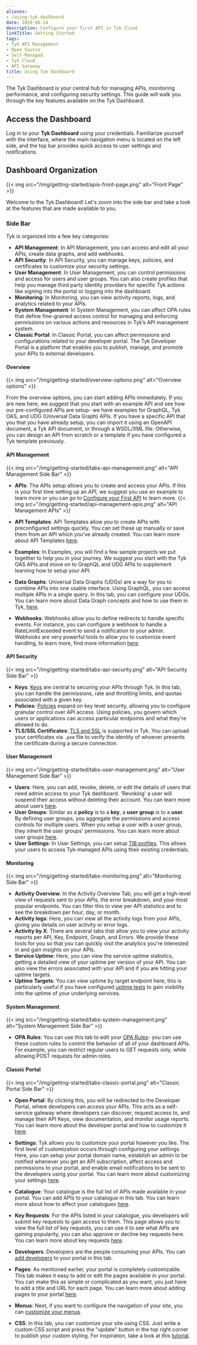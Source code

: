 ```yaml
---
aliases:
- /using-tyk-dashboard
date: 2020-06-24
description: Configure your first API in Tyk Cloud
linkTitle: Getting Started
tags:
- Tyk API Management
- Open Source
- Self-Managed
- Tyk Cloud
- API Gateway
title: Using Tyk Dashboard
---
```


The Tyk Dashboard is your central hub for managing APIs, monitoring performance, and configuring security settings. This guide will walk you through the key features available on the Tyk Dashboard.

## Access the Dashboard

Log in to your **Tyk Dashboard** using your credentials. Familiarize yourself with the interface, where the main navigation menu is located on the left side, and the top bar provides quick access to user settings and notifications.

## Dashboard Organization
{{< img src="/img/getting-started/apis-front-page.png" alt="Front Page" >}}


Welcome to the Tyk Dashboard! Let's zoom into the side bar and take a look at the features that are made available to you.

### Side Bar
Tyk is organized into a few key categories:
* **API Management**: In API Management, you can access and edit all your APIs, create data graphs, and add webhooks.
* **API Security**: In API Security, you can manage keys, policies, and certificates to customize your security settings. 
* **User Management**: In User Management, you can control permissions and access for users and user groups. You can also create profiles that help you manage third party identity providers for specific Tyk actions like signing into the portal or logging into the dashboard.
* **Monitoring**: In Monitoring, you can view activity reports, logs, and analytics related to your APIs.
* **System Management**: In System Management, you can affect OPA rules that define fine-grained access control for managing and enforcing permissions on various actions and resources in Tyk’s API management system.
* **Classic Portal**: In Classic Portal, you can affect permissions and configurations related to your developer portal. The Tyk Developer Portal is a platform that enables you to publish, manage, and promote your APIs to external developers.


#### Overview
{{< img src="/img/getting-started/overview-options.png" alt="Overview options" >}}

From the overview options, you can start adding APIs immediately. 
If you are new here, we suggest that you start with an example API and see how our pre-configured APIs are setup- we have examples for GraphQL, Tyk OAS, and UDG (Universal Data Graph) APIs. If you have a specific API that you that you have already setup, you can import it using an OpenAPI document, a Tyk API document, or through a WSDL/XML file. 
Otherwise, you can design an API from scratch or a template if you have configured a Tyk template previously.



#### API Management
{{< img src="/img/getting-started/tabs-api-management.png" alt="API Management Side Bar" >}}

* **APIs**: The APIs setup allows you to create and access your APIs. If this is your first time setting up an API, we suggest you use an example to learn more or you can go to [Configure your First API](/getting-started/configure-first-api) to learn more.
{{< img src="/img/getting-started/api-management-apis.png" alt="API Management APIs" >}}

* **API Templates**: API Templates allow you to create APIs with preconfigured settings quickly. You can set these up manually or save them from an API which you've already created. You can learn more about API Templates [here](/product-stack/tyk-dashboard/advanced-configurations/templates/template-overview/).

* **Examples**: In Examples, you will find a few sample projects we put together to help you in your journey. We suggest you start with the Tyk OAS APIs and move on to GraphQL and UDG APIs to supplement learning how to setup your API.

* **Data Graphs**: Universal Data Graphs (UDGs) are a way for you to combine APIs into one usable interface. Using GraphQL, you can access multiple APIs in a single query. In this tab, you can configure your UDGs. You can learn more about Data Graph concepts and how to use them in Tyk, [here](/universal-data-graph/).

* **Webhooks**: Webhooks allow you to define redirects to handle specific events. For instance, you can configure a webhook to handle a RateLimitExceeded event to send a notification to your admin. Webhooks are very powerful tools to allow you to customize event handling, to learn more, find more information [here](/basic-config-and-security/report-monitor-trigger-events/webhooks).

#### API Security
{{< img src="/img/getting-started/tabs-api-security.png" alt="API Security Side Bar" >}}

* **Keys**: [Keys](/basic-config-and-security/security/key-level-security) are central to securing your APIs through Tyk. In this tab, you can handle the permissions, rate and throttling limits, and quotas associated with a given key. 
* **Policies**: [Policies](/basic-config-and-security/security/security-policies) expand on key level security, allowing you to configure granular control over API access. Using policies, you govern which users or applications can access particular endpoints and what they're allowed to do. 
* **TLS/SSL Certificates**:  [TLS and SSL](/basic-config-and-security/security/tls-and-ssl) is supported in Tyk. You can upload your certificates via `.pem` file to verify the identity of whoever presents the certificate during a secure connection.


#### User Management
{{< img src="/img/getting-started/tabs-user-management.png" alt="User Management Side Bar" >}}

* **Users**: Here, you can add, revoke, delete, or edit the details of users that need admin access to your Tyk dashboard. 'Revoking' a user will suspend their access without deleting their account. You can learn more about users [here](/tyk-dashboard-api/users).
* **User Groups**: Similar as a **policy** is to a **key**, a **user group** is to a **user**. By defining user groups, you aggregate the permissions and access controls for multiple users. When you setup a user with a user group, they inherit the user groups' permissions. You can learn more about user groups [here](/tyk-apis/tyk-dashboard-api/user-groups).
* **User Settings**: In User Settings, you can setup [TIB profiles](/tyk-stack/tyk-identity-broker/about-profiles/). This allows your users to access Tyk-managed APIs using their existing credentials.

#### Monitoring
{{< img src="/img/getting-started/tabs-monitoring.png" alt="Monitoring Side Bar" >}}

* **Activity Overview**: In the Activity Overview Tab, you will get a high-level view of requests sent to your APIs, the error breakdown, and your most popular endpoints. You can filter this to view per API statistics and to see the breakdown per hour, day, or month.
* **Activity logs**: Here, you can view all the activity logs from your APIs, giving you details on user activity or error logs. 
* **Activity by X**: There are several tabs that allow you to view your activity reports per API, Key, Endpoint, Graph, and Errors. We provide these tools for you so that you can quickly visit the analytics you're interested in and gain insights on your APIs. 
* **Service Uptime**: Here, you can view the service uptime statistics, getting a detailed view of your uptime per version of your API. You can also view the errors associated with your API and if you are hitting your uptime targets.
* **Uptime Targets**: You can view uptime by target endpoint here, this is particularly useful if you have configured [uptime tests](/planning-for-production/ensure-high-availability/uptime-tests/) to gain visibility into the uptime of your underlying services.



#### System Management
{{< img src="/img/getting-started/tabs-system-management.png" alt="System Management Side Bar" >}}

* **OPA Rules**: You can use this tab to edit your [OPA Rules](/tyk-dashboard/open-policy-agent/)- you can use these custom rules to control the behavior of all of your dashboard APIs. For example, you can restrict regular users to GET requests only, while allowing POST requests for admin roles. 


#### Classic Portal
{{< img src="/img/getting-started/tabs-classic-portal.png" alt="Classic Portal Side Bar" >}}

* **Open Portal**: By clicking this, you will be redirected to the Developer Portal, where developers can access your APIs. This acts as a self-service gateway where developers can discover, request access to, and manage their API Keys, view documentation, and monitor usage reports. You can learn more about the developer portal and how to customize it [here](/tyk-developer-portal/customise/).

* **Settings**: Tyk allows you to customize your portal however you like. The first level of customization occurs through configuring your settings. Here, you can setup your portal domain name, establish an admin to be notified whenever you get an API subscription, affect access and permissions to your portal, and enable email notifications to be sent to the developers using your portal. You can learn more about customizing your settings [here](/tyk-developer-portal/customise/customize-api-visibility/).
* **Catalogue**: Your catalogue is the full list of APIs made available in your portal. You can add APIs to your catalogue in this tab. You can learn more about how to affect your catalogues [here](/tyk-stack/tyk-developer-portal/enterprise-developer-portal/managing-access/manage-catalogues/).
* **Key Requests**: For the APIs listed in your catalogue, you developers will submit key requests to gain access to them. This page allows you to view the full list of key requests, you can use it to see what APIs are gaining popularity, you can also approve or decline key requests here. You can learn more about key requests [here](/tyk-developer-portal/tyk-portal-classic/key-requests/).
* **Developers**: Developers are the people consuming your APIs. You can [add developers](/tyk-developer-portal/tyk-portal-classic/developer-profiles/) to your portal in this tab.
* **Pages**: As mentioned earlier, your portal is completely customizable. This tab makes it easy to add or edit the pages available in your portal. You can make this as simple or complicated as you want, you just have to add a title and URL for each page. You can learn more about adding pages to your portal [here](/tyk-stack/tyk-developer-portal/enterprise-developer-portal/customise-enterprise-portal/full-customisation/edit-manage-page-content/).
* **Menus**: Next, if you want to configure the navigation of your site, you can [customize your menus](/tyk-developer-portal/tyk-portal-classic/customise/changing-the-navigation/).
* **CSS**: In this tab, you can customize your site using CSS. Just write a custom CSS script and press the "update" button in the top right corner to publish your custom styling. For inspiration, take a look at this [tutorial](/tyk-developer-portal/tyk-portal-classic/customise/customising-using-dashboard/).

